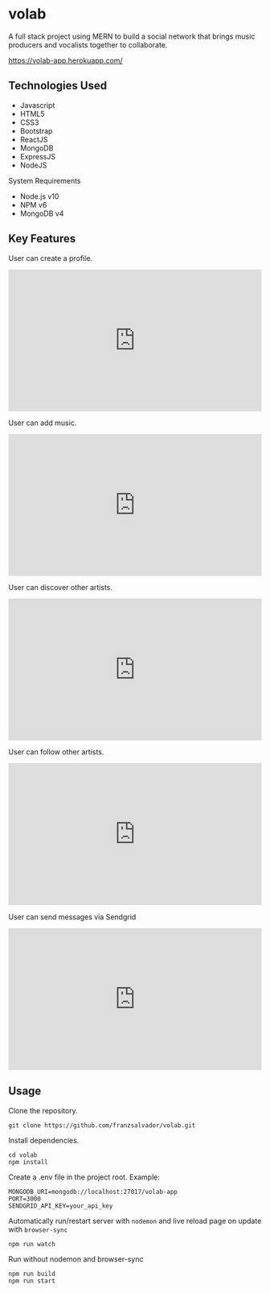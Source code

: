 # volab
A full stack project using MERN to build a social network that brings music producers and vocalists together to collaborate.

https://volab-app.herokuapp.com/

## Technologies Used
- Javascript
- HTML5
- CSS3
- Bootstrap
- ReactJS
- MongoDB
- ExpressJS
- NodeJS

System Requirements
- Node.js v10
- NPM v6
- MongoDB v4

## Key Features
User can create a profile.
<div style="width:100%;height:0;padding-bottom:56%;position:relative;"><iframe src="https://giphy.com/embed/SI9Adh7JZ2vRu9BVdJ" width="100%" height="100%" style="position:absolute" frameBorder="0" class="giphy-embed" allowFullScreen></iframe></div><p><a href="https://giphy.com/gifs/SI9Adh7JZ2vRu9BVdJ"></a></p>

User can add music.
<div style="width:100%;height:0;padding-bottom:56%;position:relative;"><iframe src="https://giphy.com/embed/w9nvyT9BQdKhs99FWT" width="100%" height="100%" style="position:absolute" frameBorder="0" class="giphy-embed" allowFullScreen></iframe></div><p><a href="https://giphy.com/gifs/w9nvyT9BQdKhs99FWT"></a></p>

User can discover other artists.
<div style="width:100%;height:0;padding-bottom:56%;position:relative;"><iframe src="https://giphy.com/embed/3GBU7TLdOLFxLVi1JL" width="100%" height="100%" style="position:absolute" frameBorder="0" class="giphy-embed" allowFullScreen></iframe></div><p><a href="https://giphy.com/gifs/3GBU7TLdOLFxLVi1JL"></a></p>

User can follow other artists.
<div style="width:100%;height:0;padding-bottom:56%;position:relative;"><iframe src="https://giphy.com/embed/1AfI9i1Wf5ypKCWSvF" width="100%" height="100%" style="position:absolute" frameBorder="0" class="giphy-embed" allowFullScreen></iframe></div><p><a href="https://giphy.com/gifs/1AfI9i1Wf5ypKCWSvF"></a></p>

User can send messages via Sendgrid
<div style="width:100%;height:0;padding-bottom:56%;position:relative;"><iframe src="https://giphy.com/embed/U7vgFvhEXpxPg5Mkb0" width="100%" height="100%" style="position:absolute" frameBorder="0" class="giphy-embed" allowFullScreen></iframe></div><p><a href="https://giphy.com/gifs/U7vgFvhEXpxPg5Mkb0"></a></p>

## Usage

<!-- ### Create, edit, practice, study and record failed and correct attempts.
![Demo](flash1.gif) -->

Clone the repository.
```
git clone https://github.com/franzsalvador/volab.git
```

Install dependencies.
```
cd volab
npm install
```
Create a .env file in the project root. Example:
```
MONGODB_URI=mongodb://localhost:27017/volab-app
PORT=3000
SENDGRID_API_KEY=your_api_key
```
Automatically run/restart server with `nodemon` and live reload page on update with `browser-sync`
```
npm run watch
```
Run without nodemon and browser-sync
```
npm run build
npm run start
